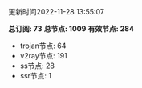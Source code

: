 更新时间2022-11-28 13:55:07

**总订阅: 73**
**总节点: 1009**
**有效节点: 284**
- trojan节点: 64
- v2ray节点: 191
- ss节点: 28
- ssr节点: 1
